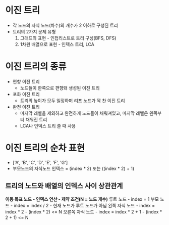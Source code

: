 # 이진 트리
- 각 노드의 자식 노드(차수)의 개수가 2 이하로 구성된 트리
- 트리의 2가지 문제 유형
  1. 그래프의 표현 - 인접리스트로 트리 구성(BFS, DFS)
  2. 1차원 배열으로 표현 - 인덱스 트리, LCA

# 이진 트리의 종류
- 편향 이진 트리
  - 노드들이 한쪽으로 편향돼 생성된 이진 트리
- 포화 이진 트리
  - 트리의 높이가 모두 일정하며 리프 노드가 꽉 찬 이진 트리
- 완전 이진 트리
  - 마지막 레벨을 제외하고 완전하게 노드들이 채워져있고, 마지막 레벨은 왼쪽부터 채워진 트리
  - LCA나 인덱스 트리 쓸 때 사용

# 이진 트리의 순차 표현
- \['A', 'B', 'C', 'D', 'E', 'F', 'G']
- 부모노드의 자식노드 인덱스 = (index * 2) 또는 ((index * 2) + 1)
## 트리의 노드와 배열의 인덱스 사이 상관관계 
**이동 목표 노드 - 인덱스 연산 - 제약 조건(N = 노드 개수)**
       루트 노드 - index = 1
       부모 노드 - index = index / 2      - 현재 노드가 루트 노드가 아님
  왼쪽 자식 노드 - index = index * 2      - (index * 2) <= N
오른쪽 자식 노드 - index = index * 2 + 1  - (index * 2 + 1) <= N

